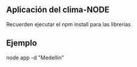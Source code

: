 ## Aplicación del clima-NODE

Recuerden ejecutar el npm install para las librerias

## Ejemplo

node app -d "Medellin"